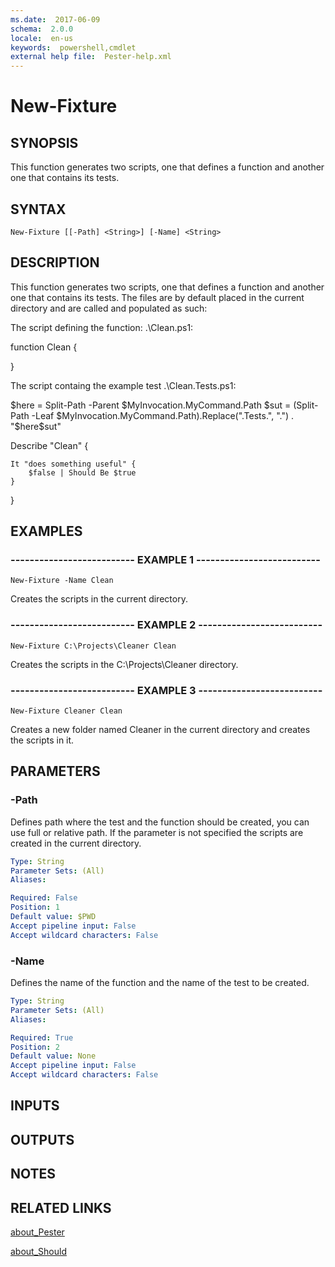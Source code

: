 ```yaml
---
ms.date:  2017-06-09
schema:  2.0.0
locale:  en-us
keywords:  powershell,cmdlet
external help file:  Pester-help.xml
---
```


# New-Fixture

## SYNOPSIS
This function generates two scripts, one that defines a function
and another one that contains its tests.

## SYNTAX

```
New-Fixture [[-Path] <String>] [-Name] <String>
```

## DESCRIPTION
This function generates two scripts, one that defines a function
and another one that contains its tests.
The files are by default
placed in the current directory and are called and populated as such:


The script defining the function: .\Clean.ps1:

function Clean {

}

The script containg the example test .\Clean.Tests.ps1:

$here = Split-Path -Parent $MyInvocation.MyCommand.Path
$sut = (Split-Path -Leaf $MyInvocation.MyCommand.Path).Replace(".Tests.", ".")
.
"$here\$sut"

Describe "Clean" {

    It "does something useful" {
        $false | Should Be $true
    }
}

## EXAMPLES

### -------------------------- EXAMPLE 1 --------------------------
```
New-Fixture -Name Clean
```

Creates the scripts in the current directory.

### -------------------------- EXAMPLE 2 --------------------------
```
New-Fixture C:\Projects\Cleaner Clean
```

Creates the scripts in the C:\Projects\Cleaner directory.

### -------------------------- EXAMPLE 3 --------------------------
```
New-Fixture Cleaner Clean
```

Creates a new folder named Cleaner in the current directory and creates the scripts in it.

## PARAMETERS

### -Path
Defines path where the test and the function should be created, you can use full or relative path.
If the parameter is not specified the scripts are created in the current directory.

```yaml
Type: String
Parameter Sets: (All)
Aliases: 

Required: False
Position: 1
Default value: $PWD
Accept pipeline input: False
Accept wildcard characters: False
```

### -Name
Defines the name of the function and the name of the test to be created.

```yaml
Type: String
Parameter Sets: (All)
Aliases: 

Required: True
Position: 2
Default value: None
Accept pipeline input: False
Accept wildcard characters: False
```

## INPUTS

## OUTPUTS

## NOTES

## RELATED LINKS

[about_Pester](https://github.com/pester/Pester/blob/master/en-US/about_Pester.help.txt)

[about_Should](https://github.com/pester/Pester/blob/master/en-US/about_Should.help.txt)

